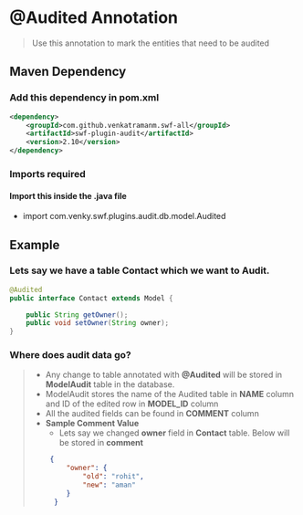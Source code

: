 # @Audited Annotation  
>Use this annotation to mark the entities that need to be audited

## Maven Dependency
### Add this dependency in pom.xml
````xml
<dependency>
    <groupId>com.github.venkatramanm.swf-all</groupId>
    <artifactId>swf-plugin-audit</artifactId>
    <version>2.10</version>
</dependency>

````
### Imports required
#### Import this inside the .java file
* import com.venky.swf.plugins.audit.db.model.Audited

## Example
### Lets say we have a table Contact which we want to Audit.

````java
@Audited 
public interface Contact extends Model {

    public String getOwner();
    public void setOwner(String owner);
}
````
### Where does audit data go?
> - Any change to table annotated with **@Audited** will be stored in **ModelAudit** table in the database.  
> - ModelAudit stores the name of the Audited table in **NAME** column and ID of the edited row in **MODEL_ID** column
> - All the audited fields can be found in **COMMENT** column
> - **Sample Comment Value**  
>   - Lets say we changed **owner** field in **Contact** table. Below will be stored in **comment**
>   ````json
>    {
>        "owner": {
>            "old": "rohit",
>            "new": "aman"
>        }
>     }







